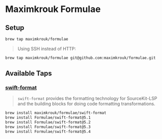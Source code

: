 # Maximkrouk Formulae

## Setup

```bash
brew tap maximkrouk/formulae
```

> Using SSH instead of HTTP:

```bash
brew tap maximkrouk/formulae git@github.com:maximkrouk/formulae.git
```

## Available Taps

### [swift-format](https://github.com/apple/swift-format)

> `swift-format` provides the formatting technology for SourceKit-LSP and the building blocks for doing code formatting transformations.

```bash
brew install maximkrouk/formulae/swift-format
brew install Formulae/swift-format@5.1
brew install Formulae/swift-format@5.2
brew install Formulae/swift-format@5.3
brew install Formulae/swift-format@5.4
```